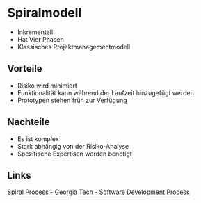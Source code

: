 # Spiralmodell

- Inkrementell
- Hat Vier Phasen
- Klassisches Projektmanagementmodell

## Vorteile
- Risiko wird minimiert
- Funktionalität kann während der Laufzeit hinzugefügt werden
- Prototypen stehen früh zur Verfügung

## Nachteile
- Es ist komplex
- Stark abhängig von der Risiko-Analyse
- Spezifische Expertisen werden benötigt

## Links
[Spiral Process - Georgia Tech - Software Development Process](https://www.youtube.com/watch?v=mp22SDTnsQQ)